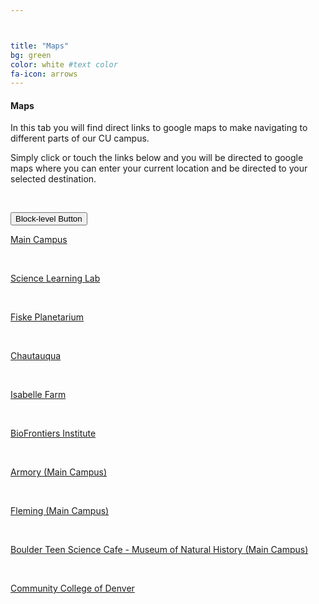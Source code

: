 ```yaml
---



title: "Maps"
bg: green 
color: white #text color
fa-icon: arrows
---
```

#### Maps
In this tab you will find direct links to google maps to make navigating to different parts of our CU campus.

Simply click or touch the links below and you will be directed to google maps where you can enter your current location and be directed to your selected destination. 


&nbsp;
<head>
  <meta name="viewport" content="width=device-width, initial-scale=1">
  <link rel="stylesheet" href="http://maxcdn.bootstrapcdn.com/bootstrap/3.3.5/css/bootstrap.min.css">
  <script src="https://ajax.googleapis.com/ajax/libs/jquery/1.11.3/jquery.min.js"></script>
  <script src="http://maxcdn.bootstrapcdn.com/bootstrap/3.3.5/js/bootstrap.min.js"></script>
</head>

<body>

<div class="container">
  <button type="button" class="btn btn-info btn-block">Block-level Button</button>



<!--<table>-->
<!--  <tr>-->
<!--    <td><a href="#" id="show_31">Main Campus</a>-->
<!--      <div id="extra_31" style="display: none;">-->
<!--        <iframe src="https://www.google.com/maps/embed?pb=!1m21!1m12!1m3!1d2975.237785768761!2d-105.26403089999964!3d40.006064990996435!2m3!1f0!2f0!3f0!3m2!1i1024!2i768!4f13.1!4m6!3e0!4m0!4m3!3m2!1d40.0061794!2d-105.26110609999999!5e0!3m2!1sen!2sus!4v1447445791623" width="600" height="450" frameborder="0" style="border:0" allowfullscreen></iframe>-->
<!--    </td>-->
<!--  </tr>-->

<!--  <tr>-->
<!--    <td><a href="#" id="show_32">Science Learning Lab</a>-->
<!--      <div id="extra_32" style="display: none;">-->
<!--        <iframe src="https://www.google.com/maps/embed?pb=!1m21!1m12!1m3!1d2975.237767796154!2d-105.26403090000024!3d40.00606499099609!2m3!1f0!2f0!3f0!3m2!1i1024!2i768!4f13.1!4m6!3e0!4m0!4m3!3m2!1d40.0061794!2d-105.26110609999999!5e0!3m2!1sen!2sus!4v1447445116436" width="600" height="450" frameborder="0" style="border:0" allowfullscreen></iframe>-->
<!--    </td>-->
<!--  </tr>-->

<!--  <tr>-->
<!--    <td><a href="#" id="show_33">Fiske Planetarium</a>-->
<!--      <div id="extra_33" style="display: none;">-->
<!--        <iframe src="https://www.google.com/maps/embed?pb=!1m23!1m12!1m3!1d97798.99566474343!2d-105.33347804777581!3d40.00356412002349!2m3!1f0!2f0!3f0!3m2!1i1024!2i768!4f13.1!4m8!3e6!4m0!4m5!1s0x876bec3541f6343b%3A0xd3360f97efe8aa60!2sFiske+Planetarium%2C+Regent+Drive%2C+Boulder%2C+CO!3m2!1d40.003585199999996!2d-105.2634381!5e0!3m2!1sen!2sus!4v1447445897500" width="600" height="450" frameborder="0" style="border:0" allowfullscreen></iframe>-->
<!--    </td>-->
<!--  </tr>-->
  
<!--   <tr>-->
<!--    <td><a href="#" id="show_34">Chautauqua</a>-->
<!--      <div id="extra_34" style="display: none;">-->
<!--        <iframe src="https://www.google.com/maps/embed?pb=!1m23!1m12!1m3!1d97798.99566474343!2d-105.33347804777581!3d40.00356412002349!2m3!1f0!2f0!3f0!3m2!1i1024!2i768!4f13.1!4m8!3e6!4m0!4m5!1s0x876bec3541f6343b%3A0xd3360f97efe8aa60!2sFiske+Planetarium%2C+Regent+Drive%2C+Boulder%2C+CO!3m2!1d40.003585199999996!2d-105.2634381!5e0!3m2!1sen!2sus!4v1447445373443" width="600" height="450" frameborder="0" style="border:0" allowfullscreen></iframe>-->
<!--    </td>-->
<!--  </tr>-->
  
<!--   <tr>-->
<!--    <td><a href="#" id="show_35">Isabelle Farm</a>-->
<!--      <div id="extra_35" style="display: none;">-->
<!--        <iframe src="https://www.google.com/maps/embed?pb=!1m19!1m8!1m3!1d6112.776860823449!2d-105.1139194!3d39.9997704!3m2!1i1024!2i768!4f13.1!4m8!3e6!4m0!4m5!1s0x876bf489690f06e7%3A0x435e34e87f61d550!2sThomas+Open+Space%2C+Baseline+Road%2C+Lafayette%2C+CO!3m2!1d39.9997915!2d-105.1095395!5e0!3m2!1sen!2sus!4v1447445415175" width="600" height="450" frameborder="0" style="border:0" allowfullscreen></iframe>-->
<!--    </td>-->
<!--  </tr>-->
  
<!--   <tr>-->
<!--    <td><a href="#" id="show_36">BioFrontiers Institute</a>-->
<!--      <div id="extra_36" style="display: none;">-->
<!--        <iframe src="https://www.google.com/maps/embed?pb=!1m17!1m8!1m3!1d6112.014332256642!2d-105.2534471!3d40.0082875!3m2!1i1024!2i768!4f13.1!4m6!3e0!4m0!4m3!3m2!1d40.009146799999996!2d-105.2499684!5e0!3m2!1sen!2sus!4v1447445465685" width="600" height="450" frameborder="0" style="border:0" allowfullscreen></iframe>-->
<!--    </td>-->
<!--  </tr>-->
  
<!--   <tr>-->
<!--    <td><a href="#" id="show_37">Armory (Main Campus)</a>-->
<!--      <div id="extra_37" style="display: none;">-->
<!--        <iframe src="https://www.google.com/maps/embed?pb=!1m23!1m12!1m3!1d97788.3915518634!2d-105.34392924754034!3d40.01096631906463!2m3!1f0!2f0!3f0!3m2!1i1024!2i768!4f13.1!4m8!3e6!4m0!4m5!1s0x876bec31c368a30d%3A0x202ade35cb4005de!2sArmory+Bldg%2C+1511+University+Ave%2C+Boulder%2C+CO+80309!3m2!1d40.0109874!2d-105.2738893!5e0!3m2!1sen!2sus!4v1447445517060" width="600" height="450" frameborder="0" style="border:0" allowfullscreen></iframe>-->
<!--    </td>-->
<!--  </tr>-->
  
<!--   <tr>-->
<!--    <td><a href="#" id="show_38">Fleming (Main Campus)</a>-->
<!--      <div id="extra_38" style="display: none;">-->
<!--        <iframe src="https://www.google.com/maps/embed?pb=!1m19!1m8!1m3!1d3056.288316522573!2d-105.2655817!3d40.002007!3m2!1i1024!2i768!4f13.1!4m8!3e6!4m0!4m5!1s0x876bedb575700325%3A0xa2ea7393cf7c4c6d!2sIdea+Forge%2C+Boulder%2C+CO+80305!3m2!1d40.002007!2d-105.263393!5e0!3m2!1sen!2sus!4v1447445591102" width="600" height="450" frameborder="0" style="border:0" allowfullscreen></iframe>-->
<!--    </td>-->
<!--  </tr>-->
  
<!--   <tr>-->
<!--    <td><a href="#" id="show_39">Boulder Teen Science Cafe - Museum of Natural History (Main Campus)</a>-->
<!--      <div id="extra_39" style="display: none;">-->
<!--        <iframe src="https://www.google.com/maps/embed?pb=!1m19!1m8!1m3!1d24445.9850302778!2d-105.279236!3d40.0140733!3m2!1i1024!2i768!4f13.1!4m8!3e6!4m0!4m5!1s0x876bec36b02d37e1%3A0x376510f442d33248!2sUniversity+of+Colorado+Museum+of+Natural+History%2C+1030+Broadway%2C+Boulder%2C+CO+80309%2C+United+States!3m2!1d40.006918399999996!2d-105.27275429999999!5e0!3m2!1sen!2sus!4v1447445627612" width="600" height="450" frameborder="0" style="border:0" allowfullscreen></iframe>-->
<!--    </td>-->
<!--  </tr>-->
  
<!--   <tr>-->
<!--    <td><a href="#" id="show_391">Community College of Denver</a>-->
<!--      <div id="extra_391" style="display: none;">-->
<!--        <iframe src="https://www.google.com/maps/embed?pb=!1m19!1m8!1m3!1d12271.555868935271!2d-105.0061823!3d39.7421449!3m2!1i1024!2i768!4f13.1!4m8!3e6!4m0!4m5!1s0x876c78cc20fc7753%3A0xef94a6e392ea3676!2sCommunity+College+of+Denver%2C+800+Curtis+Street%2C+Denver%2C+CO+80204!3m2!1d39.741341!2d-105.0051069!5e0!3m2!1sen!2sus!4v1447445661016" width="600" height="450" frameborder="0" style="border:0" allowfullscreen></iframe>-->
<!--    </td>-->
<!--  </tr>-->
  
<!--   <tr>-->
<!--    <td><a href="#" id="show_392">Anschutz Medical Campus</a>-->
<!--      <div id="extra_392" style="display: none;">-->
<!--        <iframe src="https://www.google.com/maps/embed?pb=!1m19!1m8!1m3!1d6135.558924590709!2d-104.8437677!3d39.7446045!3m2!1i1024!2i768!4f13.1!4m8!3e6!4m0!4m5!1s0x876c634d04985013%3A0xb540696e93466730!2sCU+Anschutz+Medical+Campus%2C+13001+E+17th+Pl%2C+Aurora%2C+CO+80045!3m2!1d39.7451972!2d-104.8377105!5e0!3m2!1sen!2sus!4v1447445711186" width="600" height="450" frameborder="0" style="border:0" allowfullscreen></iframe>-->
<!--    </td>-->
<!--  </tr>-->
<!--</table>-->

[Main Campus](https://www.google.com/maps/dir//40.0061794,-105.2611061/@40.006065,-105.2640309,621m/data=!3m1!1e3!4m2!4m1!3e0)

&nbsp;

[Science Learning Lab](https://www.google.com/maps/dir//Science+Learning+Laboratory,+Boulder,+CO/@40.0129232,-105.319827,12z/data=!3m1!4b1!4m8!4m7!1m0!1m5!1m1!1s0x876bedc48eb999e9:0x43e6fdd31592e6e1!2m2!1d-105.2497863!2d40.0128128)

&nbsp;

[Fiske Planetarium](https://www.google.com/maps/dir//Fiske+Planetarium,+Regent+Drive,+Boulder,+CO/@40.0036956,-105.3334788,12z/data=!3m1!4b1!4m8!4m7!1m0!1m5!1m1!1s0x876bec3541f6343b:0xd3360f97efe8aa60!2m2!1d-105.2634381!2d40.0035852)

&nbsp;

[Chautauqua](https://www.google.com/maps/dir//39.9987684,-105.2795729/@39.9985525,-105.2819615,601m/data=!3m1!1e3!4m2!4m1!3e0)

&nbsp;

[Isabelle Farm](https://www.google.com/maps/dir//Thomas+Open+Space,+Baseline+Road,+Lafayette,+CO/@39.9997704,-105.1139194,16z/data=!4m8!4m7!1m0!1m5!1m1!1s0x876bf489690f06e7:0x435e34e87f61d550!2m2!1d-105.1095395!2d39.9997915)

&nbsp;

[BioFrontiers Institute](https://www.google.com/maps/dir//40.0091468,-105.2499684/@40.0082875,-105.2534471,16z/data=!4m2!4m1!3e0)

&nbsp;

[Armory (Main Campus)](https://www.google.com/maps/dir//Armory+Bldg,+1511+University+Ave,+Boulder,+CO+80309/@40.0109663,-105.3439296,12z/data=!3m1!4b1!4m8!4m7!1m0!1m5!1m1!1s0x876bec31c368a30d:0x202ade35cb4005de!2m2!1d-105.2738893!2d40.0109874)

&nbsp;

[Fleming (Main Campus)](https://www.google.com/maps/dir//Idea+Forge,+Boulder,+CO+80305/@40.002007,-105.2655817,17z/data=!4m13!1m4!3m3!1s0x876bedb575700325:0xa2ea7393cf7c4c6d!2sIdea+Forge,+Boulder,+CO+80305!3b1!4m7!1m0!1m5!1m1!1s0x876bedb575700325:0xa2ea7393cf7c4c6d!2m2!1d-105.263393!2d40.002007)

&nbsp;

[Boulder Teen Science Cafe - Museum of Natural History (Main Campus)](https://www.google.com/maps/dir//University+of+Colorado+Museum+of+Natural+History,+1030+Broadway,+Boulder,+CO+80309,+United+States/@40.0140733,-105.279236,14z/data=!4m12!1m3!3m2!1s0x876bec36b02d37e1:0x376510f442d33248!2sUniversity+of+Colorado+Museum+of+Natural+History!4m7!1m0!1m5!1m1!1s0x876bec36b02d37e1:0x376510f442d33248!2m2!1d-105.2727543!2d40.0069184?hl=en)

&nbsp;

[Community College of Denver](https://www.google.com/maps/dir//Community+College+of+Denver,+800+Curtis+Street,+Denver,+CO+80204/@39.7421449,-105.0061823,15z/data=!4m13!1m4!3m3!1s0x876c78cc20fc7753:0xef94a6e392ea3676!2sCommunity+College+of+Denver!3b1!4m7!1m0!1m5!1m1!1s0x876c78cc20fc7753:0xef94a6e392ea3676!2m2!1d-105.0051069!2d39.741341)

&nbsp;

<!--[Anschutz Medical Campus](https://www.google.com/maps/dir//CU+Anschutz+Medical+Campus,+13001+E+17th+Pl,+Aurora,+CO+80045/@39.7446045,-104.8437677,16z/data=!4m13!1m4!3m3!1s0x876c634d04985013:0xb540696e93466730!2sCU+Anschutz+Medical+Campus!3b1!4m7!1m0!1m5!1m1!1s0x876c634d04985013:0xb540696e93466730!2m2!1d-104.8377105!2d39.7451972)-->
</div>

</body>
